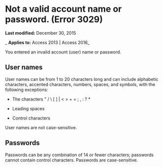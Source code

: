 
# Not a valid account name or password. (Error 3029)

 **Last modified:** December 30, 2015

 _ **Applies to:** Access 2013 | Access 2016_

You entered an invalid account (user) name or password.


## User names

User names can be from 1 to 20 characters long and can include alphabetic characters, accented characters, numbers, spaces, and symbols, with the following exceptions:




- The characters " / \ [ ] | < > + = ; , : ? *
    
- Leading spaces
    
- Control characters
    


User names are not case-sensitive.


## Passwords

Passwords can be any combination of 14 or fewer characters; passwords cannot contain control characters. Passwords are case-sensitive.

